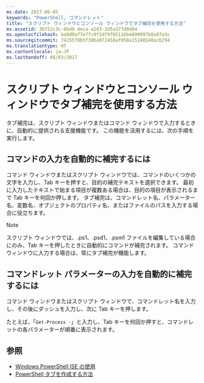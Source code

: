 ```yaml
---
ms.date: 2017-06-05
keywords: "PowerShell, コマンドレット"
title: "スクリプト ウィンドウとコンソール ウィンドウでタブ補完を使用する方法"
ms.assetid: 3b752c3c-0bd0-4eca-a2d3-2d5a37fd9d84
ms.openlocfilehash: ba8d0af7e7fc0f1df9f65116be899097b0a97a3c
ms.sourcegitcommit: 74255f0b5f386a072458af058a15240140acb294
ms.translationtype: HT
ms.contentlocale: ja-JP
ms.lasthandoff: 08/03/2017
---
```

# <a name="how-to-use-tab-completion-in-the-script-pane-and-console-pane"></a>スクリプト ウィンドウとコンソール ウィンドウでタブ補完を使用する方法
タブ補完は、スクリプト ウィンドウまたはコマンド ウィンドウで入力するときに、自動的に提供される支援機能です。 この機能を活用するには、次の手順を実行します。

## <a name="to-automatically-complete-a-command-entry"></a>コマンドの入力を自動的に補完するには
コマンド ウィンドウまたはスクリプト ウィンドウでは、コマンドのいくつかの文字を入力し、Tab キーを押すと、目的の補完テキストを選択できます。 最初に入力したテキストで始まる項目が複数ある場合は、目的の項目が表示されるまで Tab キーを何回か押します。 タブ補完は、コマンドレット名、パラメーター名、変数名、オブジェクトのプロパティ名、またはファイルのパスを入力する場合に役立ちます。

> [!NOTE]
> スクリプト ウィンドウでは、.ps1、.psd1、.psm1 ファイルを編集している場合にのみ、Tab キーを押したときに自動的にコマンドが補完されます。 コマンド ウィンドウに入力する場合は、常にタブ補完が機能します。

## <a name="to-automatically-complete-a-cmdlet-parameter-entry"></a>コマンドレット パラメーターの入力を自動的に補完するには
コマンド ウィンドウまたはスクリプト ウィンドウで、コマンドレット名を入力し、その後にダッシュを入力し、次に Tab キーを押します。

たとえば、「`Get-Process -`」と入力し、Tab キーを何回か押すと、コマンドレットの各パラメーターが順番に表示されます。

## <a name="see-also"></a>参照
- [Windows PowerShell ISE の使用](using-the-windows-powershell-ise.md)
- [PowerShell タブを作成する方法](How-to-Create-a-PowerShell-Tab-in-Windows-PowerShell-ISE.md)

